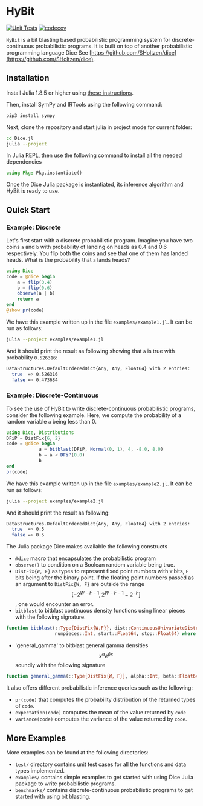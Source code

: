 # HyBit

[![Unit Tests](https://github.com/Juice-jl/Dice.jl/workflows/Unit%20Tests/badge.svg)](https://github.com/Juice-jl/Dice.jl/actions?query=workflow%3A%22Unit+Tests%22+branch%3Amain)  [![codecov](https://codecov.io/gh/Tractables/Dice.jl/branch/main/graph/badge.svg)](https://codecov.io/gh/Tractables/Dice.jl)

`HyBit` is a bit blasting based probabilistic programming system for discrete-continuous probabilistic programs. It is built on top of another probabilistic programming language Dice See [https://github.com/SHoltzen/dice](https://github.com/SHoltzen/dice).  

## Installation

Install Julia 1.8.5 or higher using [these instructions](https://julialang.org/downloads/platform/).

Then, install SymPy and IRTools using the following command:

```bash
pip3 install sympy
```

Next, clone the repository and start julia in project mode for current folder:

```bash
cd Dice.jl
julia --project
```

In Julia REPL, then use the following command to install all the needed dependencies

```julia
using Pkg; Pkg.instantiate()
```

Once the Dice Julia package is instantiated, its inference algorithm and HyBit is ready to use.

## Quick Start

### Example: Discrete

Let's first start with a discrete probabilistic program. Imagine you have two coins `a` and `b` with probability of landing on heads as 0.4 and 0.6 respectively. You flip both the coins and see that one of them has landed heads. What is the probability that `a` lands heads?

```julia
using Dice
code = @dice begin
    a = flip(0.4)
    b = flip(0.6)
    observe(a | b)
    return a
end
@show pr(code)
```

We have this example written up in the file `examples/example1.jl`. It can be run as follows:

```bash
julia --project examples/example1.jl
```

And it should print the result as following showing that `a` is true with probability `0.526316`:

```bash
DataStructures.DefaultOrderedDict{Any, Any, Float64} with 2 entries:
  true  => 0.526316
  false => 0.473684
```

### Example: Discrete-Continuous

To see the use of HyBit to write discrete-continuous probabilistic programs, consider the following example. Here, we compute the probability of a random variable `a` being less than 0.

```julia
using Dice, Distributions
DFiP = DistFix{6, 2}
code = @dice begin
            a = bitblast(DFiP, Normal(0, 1), 4, -8.0, 8.0)
            b = a < DFiP(0.0)
            b
end
pr(code)
```

We have this example written up in the file `examples/example2.jl`. It can be run as follows:

```bash
julia --project examples/example2.jl
```

And it should print the result as following:

```bash
DataStructures.DefaultOrderedDict{Any, Any, Float64} with 2 entries:
  true  => 0.5
  false => 0.5
```

The Julia package Dice makes available the following constructs

* `@dice` macro that encapsulates the probabilistic program
* `observe()` to condition on a Boolean random variable being true.
* `DistFix{W, F}` as types to represent fixed point numbers with `W` bits, `F` bits being after the binary point. If the floating point numbers passed as an argument to `DistFix{W, F}` are outside the range $$[-2^{W - F - 1}, 2^{W - F - 1} - 2^{-F}]$$, one would encounter an error.
* `bitblast` to bitblast continuous density functions using linear pieces with the following signature.

```julia
function bitblast(::Type{DistFix{W,F}}, dist::ContinuousUnivariateDistribution, 
                  numpieces::Int, start::Float64, stop::Float64) where {W,F}
```

* 'general_gamma' to bitblast general gamma densities $$x^{\alpha}e^{\beta x}$$ soundly with the following signature

```julia
function general_gamma(::Type{DistFix{W, F}}, alpha::Int, beta::Float64, ll::Float64, ul::Float64) where {W, F}
```

It also offers different probabilistic inference queries such as the following:

* `pr(code)` that computes the probability distribution of the returned types of `code`.
* `expectation(code)` computes the mean of the value returned by `code`
* `variance(code)` computes the variance of the value returned by `code`.

## More Examples

More examples can be found at the following directories:

* `test/` directory contains unit test cases for all the functions and data types implemented.
* `examples/` contains simple examples to get started with using Dice Julia package to write probabilistic programs.
* `benchmarks/` contains discrete-continuous probabilistic programs to get started with using bit blasting.  